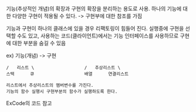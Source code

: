 기능(추상적인 개념)의 확장과 구현의 확장을 분리하는 용도로 사용.
하나의 기능에 대한 다양한 구현이 적용될 수 있다. -> 구현부에 대한 참조를 가짐

기능과 구현이 하나의 클래스에 있을 경우 리팩토링이 힘들어 진다.
실행중에 구현을 선택할 수도 있고, 사용하는 코드(클라이언트)에서는 기능 인터페이스를 사용하므로 구현에 대한 부분을 숨길 수 있음

ex)
		기능(개념)        ->             구현

	/	리스트	\					/	추상리스트 \
	스택		큐					배열		연결리스트

	리스트에서 추상리스트의 멤버변수를 가진다.
	기능의 함수 실행시 구현부분의 함수가 실행하도록 한다.

ExCode의 코드 참고
